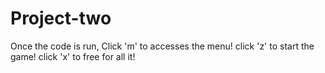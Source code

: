 # Project-two
Once the code is run, Click 'm' to accesses the menu! 
click 'z' to start the game!
click 'x' to free for all it!
